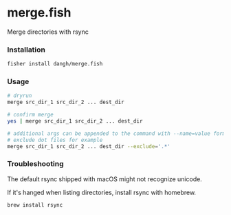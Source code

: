 # merge.fish
Merge directories with rsync

### Installation

```sh
fisher install dangh/merge.fish
```

### Usage

```sh
# dryrun
merge src_dir_1 src_dir_2 ... dest_dir

# confirm merge
yes | merge src_dir_1 src_dir_2 ... dest_dir

# additional args can be appended to the command with --name=value format
# exclude dot files for example
merge src_dir_1 src_dir_2 ... dest_dir --exclude='.*'
```

### Troubleshooting

The default rsync shipped with macOS might not recognize unicode.

If it's hanged when listing directories, install rsync with homebrew.

```sh
brew install rsync
```
